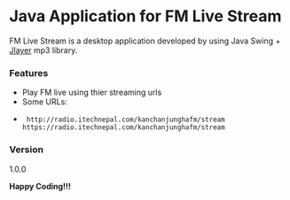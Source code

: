 # Java Application for FM Live Stream
FM Live Stream is a desktop application developed by using Java Swing + [Jlayer](http://www.javazoom.net/javalayer/javalayer.html) mp3 library.

### Features
  - Play FM live using thier streaming urls 
  - Some URLs:
  -      http://radio.itechnepal.com/kanchanjunghafm/stream                       https://radio.itechnepal.com/kanchanjunghafm/stream

### Version
1.0.0

**Happy Coding!!!**